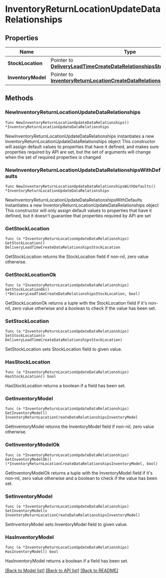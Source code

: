# InventoryReturnLocationUpdateDataRelationships

## Properties

Name | Type | Description | Notes
------------ | ------------- | ------------- | -------------
**StockLocation** | Pointer to [**DeliveryLeadTimeCreateDataRelationshipsStockLocation**](DeliveryLeadTimeCreateDataRelationshipsStockLocation.md) |  | [optional] 
**InventoryModel** | Pointer to [**InventoryReturnLocationCreateDataRelationshipsInventoryModel**](InventoryReturnLocationCreateDataRelationshipsInventoryModel.md) |  | [optional] 

## Methods

### NewInventoryReturnLocationUpdateDataRelationships

`func NewInventoryReturnLocationUpdateDataRelationships() *InventoryReturnLocationUpdateDataRelationships`

NewInventoryReturnLocationUpdateDataRelationships instantiates a new InventoryReturnLocationUpdateDataRelationships object
This constructor will assign default values to properties that have it defined,
and makes sure properties required by API are set, but the set of arguments
will change when the set of required properties is changed

### NewInventoryReturnLocationUpdateDataRelationshipsWithDefaults

`func NewInventoryReturnLocationUpdateDataRelationshipsWithDefaults() *InventoryReturnLocationUpdateDataRelationships`

NewInventoryReturnLocationUpdateDataRelationshipsWithDefaults instantiates a new InventoryReturnLocationUpdateDataRelationships object
This constructor will only assign default values to properties that have it defined,
but it doesn't guarantee that properties required by API are set

### GetStockLocation

`func (o *InventoryReturnLocationUpdateDataRelationships) GetStockLocation() DeliveryLeadTimeCreateDataRelationshipsStockLocation`

GetStockLocation returns the StockLocation field if non-nil, zero value otherwise.

### GetStockLocationOk

`func (o *InventoryReturnLocationUpdateDataRelationships) GetStockLocationOk() (*DeliveryLeadTimeCreateDataRelationshipsStockLocation, bool)`

GetStockLocationOk returns a tuple with the StockLocation field if it's non-nil, zero value otherwise
and a boolean to check if the value has been set.

### SetStockLocation

`func (o *InventoryReturnLocationUpdateDataRelationships) SetStockLocation(v DeliveryLeadTimeCreateDataRelationshipsStockLocation)`

SetStockLocation sets StockLocation field to given value.

### HasStockLocation

`func (o *InventoryReturnLocationUpdateDataRelationships) HasStockLocation() bool`

HasStockLocation returns a boolean if a field has been set.

### GetInventoryModel

`func (o *InventoryReturnLocationUpdateDataRelationships) GetInventoryModel() InventoryReturnLocationCreateDataRelationshipsInventoryModel`

GetInventoryModel returns the InventoryModel field if non-nil, zero value otherwise.

### GetInventoryModelOk

`func (o *InventoryReturnLocationUpdateDataRelationships) GetInventoryModelOk() (*InventoryReturnLocationCreateDataRelationshipsInventoryModel, bool)`

GetInventoryModelOk returns a tuple with the InventoryModel field if it's non-nil, zero value otherwise
and a boolean to check if the value has been set.

### SetInventoryModel

`func (o *InventoryReturnLocationUpdateDataRelationships) SetInventoryModel(v InventoryReturnLocationCreateDataRelationshipsInventoryModel)`

SetInventoryModel sets InventoryModel field to given value.

### HasInventoryModel

`func (o *InventoryReturnLocationUpdateDataRelationships) HasInventoryModel() bool`

HasInventoryModel returns a boolean if a field has been set.


[[Back to Model list]](../README.md#documentation-for-models) [[Back to API list]](../README.md#documentation-for-api-endpoints) [[Back to README]](../README.md)


